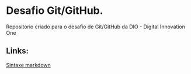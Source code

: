 # Desafio Git/GitHub.
Repositorio criado para o desafio de Git/GitHub da DIO - Digital Innovation One

## Links:
[Sintaxe markdown](https://www.markdownguide.org/getting-started/)
